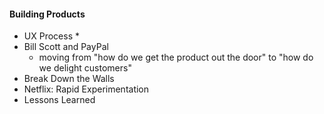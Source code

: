 #### Building Products
* UX Process
  *
* Bill Scott and PayPal
  * moving from "how do we get the product out the door" to "how do we delight customers"
* Break Down the Walls
* Netflix: Rapid Experimentation
* Lessons Learned
